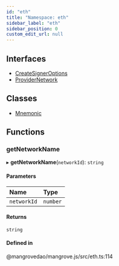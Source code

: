 ```yaml
---
id: "eth"
title: "Namespace: eth"
sidebar_label: "eth"
sidebar_position: 0
custom_edit_url: null
---
```


## Interfaces

- [CreateSignerOptions](../interfaces/eth.CreateSignerOptions.md)
- [ProviderNetwork](../interfaces/eth.ProviderNetwork.md)

## Classes

- [Mnemonic](../classes/eth.Mnemonic.md)

## Functions

### <a id="getnetworkname" name="getnetworkname"></a> getNetworkName

▸ **getNetworkName**(`networkId`): `string`

#### Parameters

| Name | Type |
| :------ | :------ |
| `networkId` | `number` |

#### Returns

`string`

#### Defined in

@mangrovedao/mangrove.js/src/eth.ts:114

